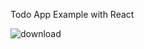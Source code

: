 Todo App Example with React

![download](https://user-images.githubusercontent.com/4189030/137648273-579d3f41-cb00-4cd5-8528-0179c5c17d08.png)
